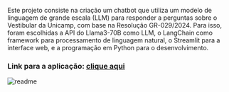 Este projeto consiste na criação um chatbot que utiliza um modelo de linguagem de grande escala (LLM) para responder a perguntas sobre o Vestibular da Unicamp, com base na Resolução GR-029/2024. Para isso, foram escolhidas a API do Llama3-70B como LLM, o LangChain como framework para processamento de linguagem natural, o Streamlit para a interface web, e a programação em Python para o desenvolvimento.

### Link para a aplicação: [clique aqui](https://vuchatbot-prxzshucsskdfbdpvgmmwf.streamlit.app/)

![readme](https://github.com/user-attachments/assets/b7b2a465-c4e1-404b-93d2-e11ab6b215f3)

